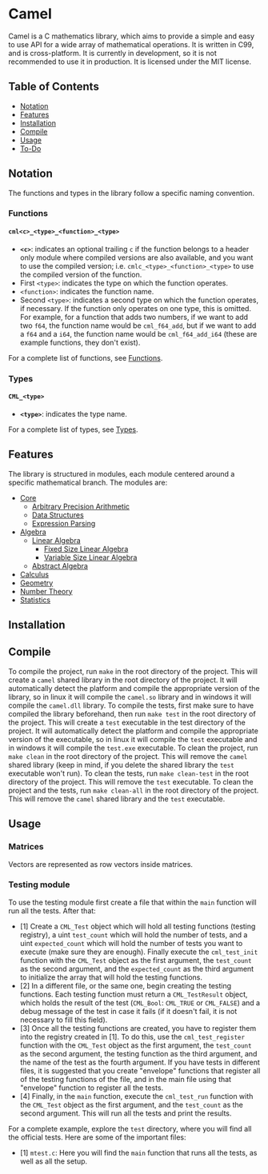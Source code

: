 # Camel

Camel is a C mathematics library, which aims to provide a simple and easy to use API for a wide array of mathematical operations. It is written in C99, and is cross-platform. It is currently in development, so it is not recommended to use it in production. It is licensed under the MIT license.

## Table of Contents

- [Notation](#notation)
- [Features](#features)
- [Installation](#installation)
- [Compile](#compile)
- [Usage](#usage)
- [To-Do](todo.md)

## Notation

The functions and types in the library follow a specific naming convention.

### Functions

#### ```cml<c>_<type>_<function>_<type>```

- **```<c>```**: indicates an optional trailing ```c``` if the function belongs to a header only module where compiled versions are also available, and you want to use the compiled version; i.e. ```cmlc_<type>_<function>_<type>``` to use the compiled version of the function.
- First ```<type>```: indicates the type on which the function operates.
- ```<function>```: indicates the function name.
- Second ```<type>```: indicates a second type on which the function operates, if necessary. If the function only operates on one type, this is omitted. For example, for a function that adds two numbers, if we want to add two ```f64```, the function name would be ```cml_f64_add```, but if we want to add a ```f64``` and a ```i64```, the function name would be ```cml_f64_add_i64``` (these are example functions, they don't exist).

For a complete list of functions, see [Functions](doc/functions.md).

### Types

#### ```CML_<type>```

- **```<type>```**: indicates the type name.

For a complete list of types, see [Types](doc/types.md).

## Features

The library is structured in modules, each module centered around a specific mathematical branch. The modules are:

- [Core](doc/core/core.md)
  - [Arbitrary Precision Arithmetic](doc/core/bignum.md)
  - [Data Structures](doc/core/dstructs.md)
  - [Expression Parsing](doc/core/expression.md)
- [Algebra](doc/algebra/algebra.md)
  - [Linear Algebra](doc/algebra/linear/linear.md)
    - [Fixed Size Linear Algebra](doc/algebra/linear/flinear.md)
    - [Variable Size Linear Algebra](doc/algebra/linear/vlinear.md)
  - [Abstract Algebra](doc/algebra/abstract.md)
- [Calculus](doc/calculus/calculus.md)
- [Geometry](doc/geometry/geometry.md)
- [Number Theory](doc/numtheory/numtheory.md)
- [Statistics](doc/statistics/statistics.md)

## Installation

## Compile

To compile the project, run ```make``` in the root directory of the project. This will create a ```camel``` shared library in the root directory of the project. It will automatically detect the platform and compile the appropriate version of the library, so in linux it will compile the ```camel.so``` library and in windows it will compile the ```camel.dll``` library. To compile the tests, first make sure to have compiled the library beforehand, then run ```make test``` in the root directory of the project. This will create a ```test``` executable in the test directory of the project. It will automatically detect the platform and compile the appropriate version of the executable, so in linux it will compile the ```test``` executable and in windows it will compile the ```test.exe``` executable. To clean the project, run ```make clean``` in the root directory of the project. This will remove the ```camel``` shared library (keep in mind, if you delete the shared library the ```test``` executable won't run). To clean the tests, run ```make clean-test``` in the root directory of the project. This will remove the ```test``` executable. To clean the project and the tests, run ```make clean-all``` in the root directory of the project. This will remove the ```camel``` shared library and the ```test``` executable.

## Usage

### Matrices

Vectors are represented as row vectors inside matrices.

### Testing module

To use the testing module first create a file that within the ```main``` function will run all the tests. After that:

- [1] Create a ```CML_Test``` object which will hold all testing functions (testing registry), a uint ```test_count``` which will hold the number of tests, and a uint ```expected_count``` which will hold the number of tests you want to execute (make sure they are enough). Finally execute the ```cml_test_init``` function with the ```CML_Test``` object as the first argument, the ```test_count``` as the second argument, and the ```expected_count``` as the third argument to initialize the array that will hold the testing functions.
- [2] In a different file, or the same one, begin creating the testing functions. Each testing function must return a ```CML_TestResult``` object, which holds the result of the test (```CML_Bool```: ```CML_TRUE``` or ```CML_FALSE```) and a debug message of the test in case it fails (if it doesn't fail, it is not necessary to fill this field).
- [3] Once all the testing functions are created, you have to register them into the registry created in [1]. To do this, use the ```cml_test_register``` function with the ```CML_Test``` object as the first argument, the ```test_count``` as the second argument, the testing function as the third argument, and the name of the test as the fourth argument. If you have tests in different files, it is suggested that you create "envelope" functions that register all of the testing functions of the file, and in the main file using that "envelope" function to register all the tests.
- [4] Finally, in the ```main``` function, execute the ```cml_test_run``` function with the ```CML_Test``` object as the first argument, and the ```test_count``` as the second argument. This will run all the tests and print the results.

For a complete example, explore the ```test``` directory, where you will find all the official tests. Here are some of the important files:

- [1] ```mtest.c```: Here you will find the ```main``` function that runs all the tests, as well as all the setup.
